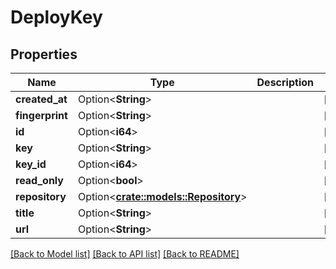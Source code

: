 # DeployKey

## Properties

Name | Type | Description | Notes
------------ | ------------- | ------------- | -------------
**created_at** | Option<**String**> |  | [optional]
**fingerprint** | Option<**String**> |  | [optional]
**id** | Option<**i64**> |  | [optional]
**key** | Option<**String**> |  | [optional]
**key_id** | Option<**i64**> |  | [optional]
**read_only** | Option<**bool**> |  | [optional]
**repository** | Option<[**crate::models::Repository**](Repository.md)> |  | [optional]
**title** | Option<**String**> |  | [optional]
**url** | Option<**String**> |  | [optional]

[[Back to Model list]](../README.md#documentation-for-models) [[Back to API list]](../README.md#documentation-for-api-endpoints) [[Back to README]](../README.md)


